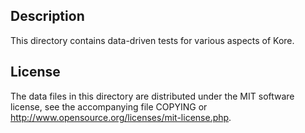 Description
------------

This directory contains data-driven tests for various aspects of Kore.

License
--------

The data files in this directory are distributed under the MIT software
license, see the accompanying file COPYING or
http://www.opensource.org/licenses/mit-license.php.

